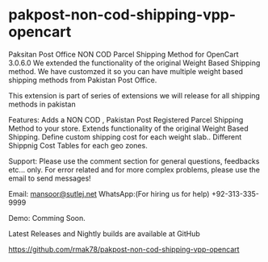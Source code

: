 # pakpost-non-cod-shipping-vpp-opencart
Paksitan Post Office NON COD Parcel Shipping Method for OpenCart 3.0.6.0
We extended the functionality of the original Weight Based Shipping method. We have customzed it so you can have multiple weight based shipping methods from Pakistan Post Office. 

This extension is part of series of extensions we will release for all shipping methods in pakistan

Features:
Adds a NON COD , Pakistan Post Registered Parcel Shipping Method to your store.
Extends functionality of the original Weight Based Shipping.
Define custom shipping cost for each weight slab..
Different Shippnig Cost Tables for each geo zones.

Support:
Please use the comment section for general questions, feedbacks etc... only. For error related and for more complex problems, please use the email to send messages!

Email: mansoor@sutlej.net
WhatsApp:(For hiring us for help) +92-313-335-9999 

Demo:
Comming Soon.

Latest Releases and Nightly builds are available at GitHub

 
https://github.com/rmak78/pakpost-non-cod-shipping-vpp-opencart
